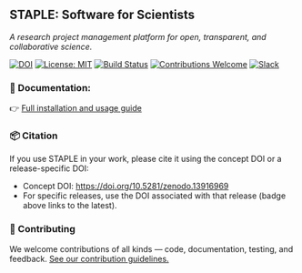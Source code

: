 ## STAPLE: Software for Scientists

*A research project management platform for open, transparent, and collaborative science.*

[![DOI](https://zenodo.org/badge/665542257.svg)](https://doi.org/10.5281/zenodo.13916969)
[![License: MIT](https://img.shields.io/badge/License-MIT-blue.svg)](LICENSE)
[![Build Status](https://github.com/STAPLE-verse/STAPLE/actions/workflows/dry-run.yml/badge.svg)](https://github.com/STAPLE-verse/STAPLE/actions/workflows/dry-run.yml)
[![Contributions Welcome](https://img.shields.io/badge/contributions-welcome-brightgreen.svg)](https://github.com/STAPLE-verse/STAPLE?tab=contributing-ov-file)
[![Slack](https://img.shields.io/badge/chat-on%20Slack-purple.svg?logo=slack)]([https://your-slack-invite-link](https://join.slack.com/t/staple-talk/shared_invite/zt-25c08jrdt-f66do2kbIZExpAou5ZQYew))  

### 📖 Documentation: 

👉 [Full installation and usage guide](https://staple.science/documentation/)

### 📦 Citation

If you use STAPLE in your work, please cite it using the concept DOI or a release-specific DOI:
	
- Concept DOI: https://doi.org/10.5281/zenodo.13916969
- For specific releases, use the DOI associated with that release (badge above links to the latest).

### 🤝 Contributing

We welcome contributions of all kinds — code, documentation, testing, and feedback.
[See our contribution guidelines.](https://github.com/STAPLE-verse/STAPLE?tab=contributing-ov-file)
